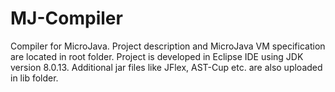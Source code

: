 # MJ-Compiler
Compiler for MicroJava. Project description and MicroJava VM specification are located in root folder. Project is developed in Eclipse IDE using JDK version 8.0.13.
Additional jar files like JFlex, AST-Cup etc. are also uploaded in lib folder.
